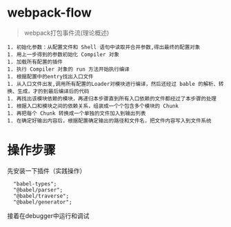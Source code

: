 # webpack-flow

> webpack打包事件流(理论概述)
```
1. 初始化参数：从配置文件和 Shell 语句中读取并合并参数,得出最终的配置对象
1. 用上一步得到的参数初始化 Compiler 对象
1. 加载所有配置的插件
1. 执行 Compiler 对象的 run 方法开始执行编译
1. 根据配置中的entry找出入口文件
1. 从入口文件出发,调用所有配置的Loader对模块进行编译，然后还经过 bable 的解析、转换、生成，才的到最后编译后的代码
1. 再找出该模块依赖的模块，再递归本步骤直到所有入口依赖的文件都经过了本步骤的处理
1. 根据入口和模块之间的依赖关系，组装成一个个包含多个模块的 Chunk
1. 再把每个 Chunk 转换成一个单独的文件加入到输出列表
1. 在确定好输出内容后，根据配置确定输出的路径和文件名，把文件内容写入到文件系统
```

# 操作步骤
先安装一下插件（实践操作）
```
  "babel-types";
  "@babel/parser";
  "@babel/traverse";
  "@babel/generator";
 ```
接着在debugger中运行和调试

